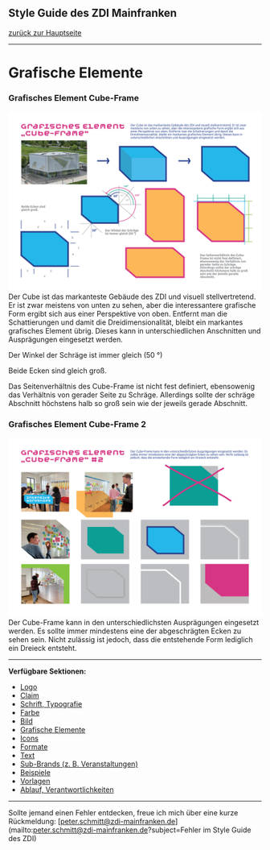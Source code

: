 ## Style Guide des ZDI Mainfranken
[zurück zur Hauptseite](Readme.md)

---

# Grafische Elemente
### Grafisches Element Cube-Frame
![Cube-Frame](/images/Cube-Frame.png)
Der Cube ist das markanteste Gebäude des ZDI und visuell stellvertretend. Er ist zwar meistens von unten zu sehen, aber die interessantere grafische Form ergibt sich aus einer Perspektive von oben. Entfernt man die Schattierungen und damit die Dreidimensionalität, bleibt ein markantes grafisches Element übrig. Dieses kann in unterschiedlichen Anschnitten und Ausprägungen eingesetzt werden.

Der Winkel der Schräge ist immer gleich (50 °)

Beide Ecken sind gleich groß.

Das Seitenverhältnis des Cube-Frame ist nicht fest definiert, ebensowenig das Verhältnis von gerader Seite zu Schräge. Allerdings sollte der schräge Abschnitt höchstens halb so groß sein wie der jeweils gerade Abschnitt.

### Grafisches Element Cube-Frame 2
![Cube-Frame 2](/images/Cube-Frame-2.png)
Der Cube-Frame kann in den unterschiedlichsten Ausprägungen eingesetzt werden. Es sollte immer mindestens eine der abgeschrägten Ecken zu sehen sein. Nicht zulässig ist jedoch, dass die entstehende Form lediglich ein Dreieck entsteht.

---

**Verfügbare Sektionen:**

* [Logo](Logo.md)
* [Claim](Claim.md)
* [Schrift, Typografie](Schrift_Typografie.md)
* [Farbe](Farbe.md)
* [Bild](Bild.md)
* [Grafische Elemente](Grafische_Elemente.md)
* [Icons](Icons.md)
* [Formate](Formate.md)
* [Text](Text.md)
* [Sub-Brands (z. B. Veranstaltungen)](Subbrands_zB_Veranstaltungen.md)
* [Beispiele](Beispiele.md)
* [Vorlagen](Vorlagen.md)
* [Ablauf, Verantwortlichkeiten](Ablauf_Verantwortlichkeiten.md)


---

Sollte jemand einen Fehler entdecken, freue ich mich über eine kurze Rückmeldung: [peter.schmitt@zdi-mainfranken.de](mailto:peter.schmitt@zdi-mainfranken.de?subject=Fehler im Style Guide des ZDI)